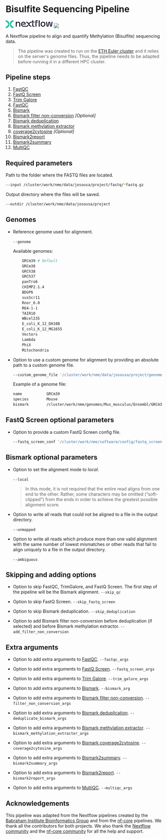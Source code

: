 # Bisulfite Sequencing Pipeline

<img width="30%" src="https://raw.githubusercontent.com/nextflow-io/trademark/master/nextflow-logo-bg-light.png" />
<img width="30%" src="https://tower.nf/assets/nf-tower-black.svg" />

A Nextflow pipeline to align and quantify Methylation (Bisulfite) sequencing data.

>The pipeline was created to run on the [ETH Euler cluster](https://scicomp.ethz.ch/wiki/Euler) and it relies on the server's genome files. Thus, the pipeline needs to be adapted before running it in a different HPC cluster.

## Pipeline steps
1. [FastQC](https://www.bioinformatics.babraham.ac.uk/projects/fastqc/) 
2. [FastQ Screen](https://www.bioinformatics.babraham.ac.uk/projects/fastq_screen/)
3. [Trim Galore](https://www.bioinformatics.babraham.ac.uk/projects/trim_galore/)
4. [FastQC](https://www.bioinformatics.babraham.ac.uk/projects/fastqc/)
5. [Bismark](https://felixkrueger.github.io/Bismark/)
6. [Bismark filter non-conversion](https://felixkrueger.github.io/Bismark/bismark/filter_nonconverted_reads/) _[Optional]_
7. [Bismark deduplication](https://felixkrueger.github.io/Bismark/bismark/deduplication/)
8. [Bismark methylation extractor](https://felixkrueger.github.io/Bismark/bismark/methylation_extraction/)
9. [coverage2cytosine](https://felixkrueger.github.io/Bismark/bismark/methylation_extraction/) _[Optional]_
10. [Bismark2report](https://felixkrueger.github.io/Bismark/bismark/processing_report/)
11. [Bismark2summary](https://felixkrueger.github.io/Bismark/bismark/summary_report/)
12. [MultiQC](https://multiqc.info/)

## Required parameters
Path to the folder where the FASTQ files are located. 
```bash
--input /cluster/work/nme/data/josousa/project/fastq/*fastq.gz
```

Output directory where the files will be saved.
```bash
--outdir /cluster/work/nme/data/josousa/project
```

## Genomes
- Reference genome used for alignment.

    `--genome`

    Available genomes:
    ``` bash
        GRCm39 # Default
        GRCm38
        GRCh38
        GRCh37 
        panTro6
        CHIMP2.1.4
        BDGP6
        susScr11
        Rnor_6.0
        R64-1-1
        TAIR10
        WBcel235
        E_coli_K_12_DH10B
        E_coli_K_12_MG1655
        Vectors
        Lambda
        PhiX
        Mitochondria
    ```

- Option to use a custom genome for alignment by providing an absolute path to a custom genome file.

    ``` bash
    --custom_genome_file '/cluster/work/nme/data/josousa/project/genome/CHM13.genome'
    ```

    Example of a genome file:
    ``` bash
    name           GRCm39
    species        Mouse
    bismark        /cluster/work/nme/genomes/Mus_musculus/Ensembl/GRCm39/Sequence/BismarkIndex/          
    ```

## FastQ Screen optional parameters
- Option to provide a custom FastQ Screen config file.
    ``` bash
    --fastq_screen_conf '/cluster/work/nme/software/config/fastq_screen.conf' # Default
    ```


## Bismark optional parameters
- Option to set the alignment mode to _local_.

    `--local`
    > In this mode, it is not required that the entire read aligns from one end to the other. Rather, some characters may be omitted (“soft-clipped”) from the ends in order to achieve the greatest possible alignment score.

- Option to write all reads that could not be aligned to a file in the output directory.
    
    `--unmapped`

- Option to write all reads which produce more than one valid alignment with the same number of lowest mismatches or other reads that fail to align uniquely to a file in the output directory.

    `--ambiguous`


## Skipping and adding options
- Option to skip FastQC, TrimGalore, and FastQ Screen. The first step of the pipeline will be the Bismark alignment. 
`--skip_qc`

- Option to skip FastQ Screen. 
`--skip_fastq_screen`

- Option to skip Bismark deduplication. 
`--skip_deduplication`

- Option to add Bismark filter non-conversion before deduplication (if selected) and before Bismark methylation extractor. 
`--add_filter_non_conversion`


## Extra arguments
- Option to add extra arguments to [FastQC](https://www.bioinformatics.babraham.ac.uk/projects/fastqc/).
`--fastqc_args`

- Option to add extra arguments to [FastQ Screen](https://www.bioinformatics.babraham.ac.uk/projects/fastq_screen/).
`--fastq_screen_args`

- Option to add extra arguments to [Trim Galore](https://www.bioinformatics.babraham.ac.uk/projects/trim_galore/).
`--trim_galore_args`

- Option to add extra arguments to [Bismark](https://felixkrueger.github.io/Bismark/).
`--bismark_arg`

- Option to add extra arguments to [Bismark filter non-conversion](https://felixkrueger.github.io/Bismark/bismark/filter_nonconverted_reads/).
`--filter_non_conversion_args`

- Option to add extra arguments to [Bismark deduplication](https://felixkrueger.github.io/Bismark/bismark/deduplication/).
`--deduplicate_bismark_args`

- Option to add extra arguments to [Bismark methylation extractor](https://felixkrueger.github.io/Bismark/bismark/methylation_extraction/).
`--bismark_methylation_extractor_args`

- Option to add extra arguments to [Bismark coverage2cytosine](https://felixkrueger.github.io/Bismark/bismark/methylation_extraction/).
`--coverage2cytosine_args`

- Option to add extra arguments to [Bismark2summary](https://felixkrueger.github.io/Bismark/bismark/summary_report/).
`--bismark2summary_args`

- Option to add extra arguments to [Bismark2report](https://felixkrueger.github.io/Bismark/bismark/processing_report/).
`--bismark2report_args`

- Option to add extra arguments to [MultiQC](https://multiqc.info/).
`--multiqc_args`

## Acknowledgements
This pipeline was adapted from the Nextflow pipelines created by the [Babraham Institute Bioinformatics Group](https://github.com/s-andrews/nextflow_pipelines) and from the [nf-core](https://nf-co.re/) pipelines. We thank all the contributors for both projects. We also thank the [Nextflow community](https://nextflow.slack.com/join) and the [nf-core community](https://nf-co.re/join) for all the help and support.
